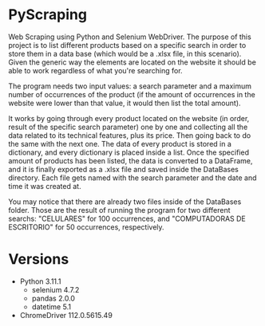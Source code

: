 # PyScraping
Web Scraping using Python and Selenium WebDriver.
The purpose of this project is to list different products based on a specific search in order to store them in a data base (which would be a .xlsx file, in this scenario). Given the generic way the elements are located on the website it should be able to work regardless of what you're searching for.

The program needs two input values: a search parameter and a maximum number of occurrences of the product (if the amount of occurrences in the website were lower than that value, it would then list the total amount).

It works by going through every product located on the website (in order, result of the specific search parameter) one by one and collecting all the data related to its technical features, plus its price. Then going back to do the same with the next one. The data of every product is stored in a dictionary, and every dictionary is placed inside a list. Once the specified amount of products has been listed, the data is converted to a DataFrame, and it is finally exported as a .xlsx file and saved inside the DataBases directory. Each file gets named with the search parameter and the date and time it was created at.

You may notice that there are already two files inside of the DataBases folder. Those are the result of running the program for two different searchs: "CELULARES" for 100 occurrences, and "COMPUTADORAS DE ESCRITORIO" for 50 occurrences, respectively.

# Versions
- Python 3.11.1
  - selenium 4.7.2
  - pandas 2.0.0
  - datetime 5.1
- ChromeDriver 112.0.5615.49
